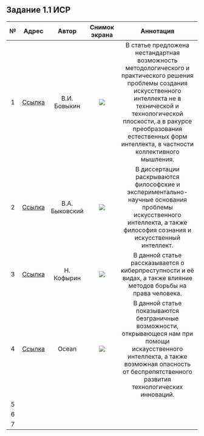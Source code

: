## Задание 1.1 ИСР

№|Адрес|Автор|Снимок экрана|Аннотация
:-:|:-:|:-:|:-:|:-:
1|[Ссылка](https://www.ami-system.ru/files/philii.pdf)|В.И. Бовыкин|![](https://github.com/RainyBaam/Practice.IvanovIvan/blob/master/Screenshot_1.png)|В статье предложена нестандартная возможность методологического и практического решения проблемы создания искусственного интеллекта не в технической и технологической плоскости, а в ракурсе преобразования естественных форм интеллекта, в частности коллективного мышления.
2|[Ссылка](http://www.dslib.net/filosofia-texniki/filosofskie-aspekty-problem-sozdanija-iskusstvennogo-intellekta.html)|В.А. Быковский|![](https://github.com/RainyBaam/Practice.IvanovIvan/blob/master/90475.png)|В диссертации раскрываются философские и экспериментально-научные основания проблемы искусственного интеллекта, а также философия сознания и искусственный интеллект.
3|[Ссылка](http://philosophystorm.org/kiberprestupnost-tsifrovoi-epokhi)|Н. Кофырин|![](https://github.com/RainyBaam/Practice.IvanovIvan/blob/master/Screenshot_2.png)|В данной статье рассказывается о киберпреступности и её видах, а также влияние методов борьбы на права человека.
4|[Ссылка](https://oceanius.ru/iskusstvennyj-intellekt-i-evolyuciya-chelovechestva/)|Ocean|![](https://github.com/RainyBaam/Practice.IvanovIvan/blob/master/Screenshot_3.png)|В данной статье показываются безграничные возможности, открывающеся нам при помощи искаусственного интеллекта, а также возможная опасность от беспрепятственного развития технологических инноваций.
5||||
6||||
7||||

